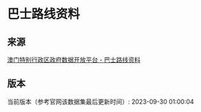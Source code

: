 # 巴士路线资料

## 来源

[澳门特别行政区政府数据开放平台 - 巴士路线资料](https://data.gov.mo/Detail?id=e7b2e84d-3333-42f0-b676-64ce95306f0d)

## 版本

当前版本（参考官网该数据集最后更新时间）: 2023-09-30 01:00:04
